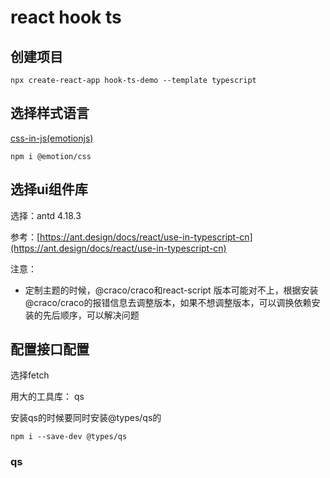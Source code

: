 # react hook ts

## 创建项目

```shell
npx create-react-app hook-ts-demo --template typescript
```

## 选择样式语言

[css-in-js(emotionjs)](https://emotion.sh/docs/introduction)

```shell
npm i @emotion/css
```

## 选择ui组件库

选择：antd 4.18.3

参考：[https://ant.design/docs/react/use-in-typescript-cn](https://ant.design/docs/react/use-in-typescript-cn)

注意：

* 定制主题的时候，@craco/craco和react-script 版本可能对不上，根据安装@craco/craco的报错信息去调整版本，如果不想调整版本，可以调换依赖安装的先后顺序，可以解决问题

## 配置接口配置

选择fetch

用大的工具库： qs

安装qs的时候要同时安装@types/qs的

```shell
npm i --save-dev @types/qs
```

### qs

